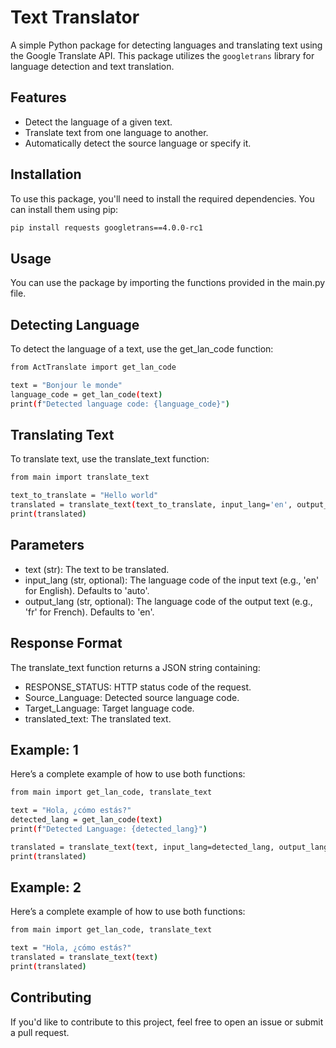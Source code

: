 # Text Translator

A simple Python package for detecting languages and translating text using the Google Translate API. This package utilizes the `googletrans` library for language detection and text translation.

## Features

- Detect the language of a given text.
- Translate text from one language to another.
- Automatically detect the source language or specify it.

## Installation

To use this package, you'll need to install the required dependencies. You can install them using pip:

```bash
pip install requests googletrans==4.0.0-rc1
```

## Usage
You can use the package by importing the functions provided in the main.py file.

## Detecting Language
To detect the language of a text, use the get_lan_code function:
```bash
from ActTranslate import get_lan_code

text = "Bonjour le monde"
language_code = get_lan_code(text)
print(f"Detected language code: {language_code}")
```

## Translating Text
To translate text, use the translate_text function:
```bash
from main import translate_text

text_to_translate = "Hello world"
translated = translate_text(text_to_translate, input_lang='en', output_lang='fr')
print(translated)
```

## Parameters

- text (str): The text to be translated.
- input_lang (str, optional): The language code of the input text (e.g., 'en' for English). Defaults to 'auto'.
- output_lang (str, optional): The language code of the output text (e.g., 'fr' for French). Defaults to 'en'.

## Response Format
The translate_text function returns a JSON string containing:

- RESPONSE_STATUS: HTTP status code of the request.
- Source_Language: Detected source language code.
- Target_Language: Target language code.
- translated_text: The translated text.


## Example: 1
Here’s a complete example of how to use both functions:
```bash
from main import get_lan_code, translate_text

text = "Hola, ¿cómo estás?"
detected_lang = get_lan_code(text)
print(f"Detected Language: {detected_lang}")

translated = translate_text(text, input_lang=detected_lang, output_lang='en')
print(translated)
```

## Example: 2
Here’s a complete example of how to use both functions:
```bash
from main import get_lan_code, translate_text

text = "Hola, ¿cómo estás?"
translated = translate_text(text)
print(translated)
```

## Contributing
If you'd like to contribute to this project, feel free to open an issue or submit a pull request.